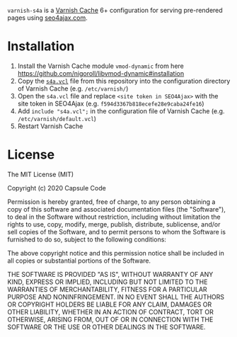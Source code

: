 `varnish-s4a` is a [Varnish Cache](https://github.com/varnishcache/varnish-cache) 6+ configuration for serving pre-rendered pages using [seo4ajax.com](https://www.seo4ajax.com).

# Installation

1. Install the Varnish Cache module `vmod-dynamic` from here https://github.com/nigoroll/libvmod-dynamic#installation
2. Copy the [`s4a.vcl`](https://github.com/seo4ajax/varnish-s4a/blob/main/s4a.vcl) file from this repository into the configuration directory of Varnish Cache (e.g. `/etc/varnish/`)
3. Open the `s4a.vcl` file and replace `<site token in SEO4Ajax>` with the site token in SEO4Ajax (e.g. `f594d3367b818ecefe28e9caba24fe16`)
4. Add `include "s4a.vcl";` in the configuration file of Varnish Cache (e.g. `/etc/varnish/default.vcl`)
5. Restart Varnish Cache

# License

The MIT License (MIT)

Copyright (c) 2020 Capsule Code

Permission is hereby granted, free of charge, to any person obtaining a copy of this software and associated documentation files (the "Software"), to deal in the Software without restriction, including without limitation the rights to use, copy, modify, merge, publish, distribute, sublicense, and/or sell copies of the Software, and to permit persons to whom the Software is furnished to do so, subject to the following conditions:

The above copyright notice and this permission notice shall be included in all copies or substantial portions of the Software.

THE SOFTWARE IS PROVIDED "AS IS", WITHOUT WARRANTY OF ANY KIND, EXPRESS OR IMPLIED, INCLUDING BUT NOT LIMITED TO THE WARRANTIES OF MERCHANTABILITY, FITNESS FOR A PARTICULAR PURPOSE AND NONINFRINGEMENT. IN NO EVENT SHALL THE AUTHORS OR COPYRIGHT HOLDERS BE LIABLE FOR ANY CLAIM, DAMAGES OR OTHER LIABILITY, WHETHER IN AN ACTION OF CONTRACT, TORT OR OTHERWISE, ARISING FROM, OUT OF OR IN CONNECTION WITH THE SOFTWARE OR THE USE OR OTHER DEALINGS IN THE SOFTWARE.
